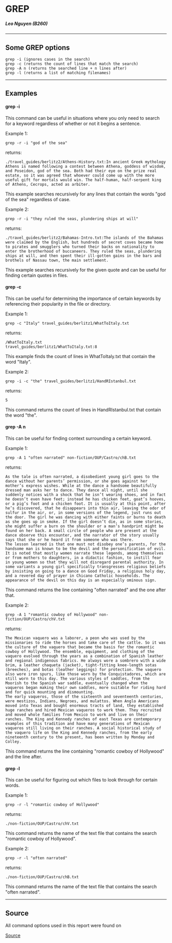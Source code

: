 # GREP
##### Leo Nguyen (B260)
---
## Some GREP options

```
grep -i (ignores cases in the search)
grep -c (returns the count of lines that match the search)
grep -A n (returns the searched line + n lines after)
grep -l (returns a list of matching filenames)
```

---

## Examples

#### grep -i

This command can be useful in situations where you only need to search for a keyword regardless of whether or not it begins a sentence.

Example 1:
```
grep -r -i "god of the sea"
```

returns:
```
./travel_guides/berlitz2/Athens-History.txt:In ancient Greek mythology Athens is named following a contest between Athena, goddess of wisdom, and Poseidon, god of the sea. Both had their eye on the prize real estate, so it was agreed that whoever could come up with the more useful gift for mortals would win. The half-human, half-serpent king of Athens, Cecrops, acted as arbiter. 
```
This example searches recursively for any lines that contain the words "god of the sea" regardless of case.

Example 2:
```
grep -r -i "they ruled the seas, plundering ships at will"
```

returns:
```
./travel_guides/berlitz2/Bahamas-Intro.txt:The islands of the Bahamas were claimed by the English, but hundreds of secret coves became home to pirates and smugglers who turned their backs on nationality to enter the brotherhood of buccaneers. They ruled the seas, plundering ships at will, and then spent their ill-gotten gains in the bars and brothels of Nassau town, the main settlement.
```
This example searches recursively for the given quote and can be useful for finding certain quotes in files.

#### grep -c

This can be useful for determining the importance of certain keywords by referencing their popularity in the file or directory.

Example 1:
```
grep -c "Italy" travel_guides/berlitz1/WhatToItaly.txt
```

returns:
```
/WhatToItaly.txt
travel_guides/berlitz1/WhatToItaly.txt:8
```
This example finds the count of lines in WhatToItaly.txt that contain the word "Italy".

Example 2:
```
grep -i -c "the" travel_guides/berlitz1/HandRIstanbul.txt
```

returns:
```
5
```
This command returns the count of lines in HandRIstanbul.txt that contain the word "the".

#### grep -A n

This can be useful for finding context surrounding a certain keyword.

Example 1:
```
grep -A 1 "often narrated" non-fiction/OUP/Castro/chB.txt
```

returns:
```
As the tale is often narrated, a disobedient young girl goes to the dance without her parents’ permission, or she goes against her mother’s express wishes. While at the dance a handsome beautifully dressed man asks her to dance. They dance all night, until she suddenly notices with a shock that he isn’t wearing shoes, and in fact he doesn’t even have feet; instead he has chicken feet, goat’s hooves, or a pig’s foot and a chicken foot. It is usually at this point, after he’s discovered, that he disappears into thin air, leaving the odor of sulfur in the air, or, in some versions of the legend, just runs out the door. The girl he was dancing with either faints or burns to death as she goes up in smoke. If the girl doesn’t die, as in some stories, she might suffer a burn on the shoulder or a man’s handprint might be found on her back. A small circle of people who are present at the dance observe this encounter, and the narrator of the story usually says that she or he heard it from someone who was there.
The lesson learned is that one must not disobey one’s parents, for the handsome man is known to be the devil and the personification of evil. It is noted that mostly women narrate these legends, among themselves or from mothers to daughters, in a didactic fashion, to instill fear in young women so that they will not disregard parental authority. In some variants a young girl specifically transgresses religious beliefs by insisting on going to a dance on Good Friday, a religious holy day, and a revered day of prayer in Chicano Catholic households. The appearance of the devil on this day is an especially ominous sign.
```
This command returns the line containing "often narrated" and the one after that.

Example 2:
```
grep -A 1 "romantic cowboy of Hollywood" non-fiction/OUP/Castro/chV.txt
```

returns:
```
The Mexican vaquero was a laborer, a peon who was used by the missionaries to ride the horses and take care of the cattle. So it was the culture of the vaquero that became the basis for the romantic cowboy of Hollywood. The ensemble, equipment, and clothing of the vaquero evolved through the years as a combination of Spanish leather and regional indigenous fabrics. He always wore a sombrero with a wide brim, a leather chaqueta (jacket), tight-fitting knee-length sotas (breeches), and botas (leather leggings) for protection. The vaquero also wore iron spurs, like those worn by the Conquistadores, which are still worn to this day. The various styles of saddles, from the Moorish to the Spanish war saddle, eventually changed when the vaqueros began making their own saddles, more suitable for riding hard and for quick mounting and dismounting.
The early vaqueros, those of the sixteenth and seventeenth centuries, were mestizos, Indians, Negroes, and mulattos. When Anglo Americans moved into Texas and bought enormous tracts of land, they established huge ranches and hired Mexican vaqueros to work them. They recruited and moved whole families from Mexico to work and live on their ranches. The King and Kennedy ranches of east Texas are contemporary examples of this tradition and have many generations of Mexican vaqueros still living on their ranches. A social historical study of the vaquero life on the King and Kennedy ranches, from the early nineteenth century to the present, has been written by Monday and Colley.
```
This command returns the line containing "romantic cowboy of Hollywood" and the line after.

#### grep -l

This can be useful for figuring out which files to look through for certain words.

Example 1:
```
grep -r -l "romantic cowboy of Hollywood"
```

returns:
```
./non-fiction/OUP/Castro/chV.txt
```
This command returns the name of the text file that contains the search "romantic cowboy of Hollywood".

Example 2:
```
grep -r -l "often narrated"
```

returns:
```
./non-fiction/OUP/Castro/chB.txt
```
This command returns the name of the text file that contains the search "often narrated".

---

## Source

All command options used in this report were found on 

[Source](https://www.geeksforgeeks.org/grep-command-in-unixlinux/)
